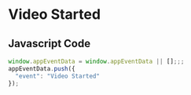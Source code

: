 # Video Started

### 

## Javascript Code
```js
window.appEventData = window.appEventData || [];;;
appEventData.push({
  "event": "Video Started"
});
```








